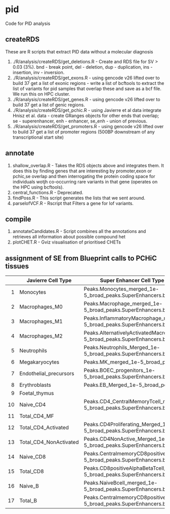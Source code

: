 # pid
Code for PID analysis

## createRDS

These are R scripts that extract PID data without a molecular diagnosis

1. ./R/analysis/createRDS/get_deletions.R - Create and RDS file for SV > 0.03 (3%). bnd - break point, del - deletion, dup - duplication, ins - insertion, inv - inversion.
2. ./R/analysis/createRDS/get_exons.R - using gencode v26 lifted over to build 37 get a list of exonic regions - write a list of bcftools to extract the list of variants for pid samples that overlap these and save as a bcf file. We run this on HPC cluster.
3. ./R/analysis/createRDS/get_genes.R - using gencode v26 lifted over to build 37 get a list of genic regions.
4. ./R/analysis/createRDS/get_pchic.R - using Javierre et al data integrate Hnisz et al. data - create GRanges objects for other ends that overlap; se - superenhancer, enh - enhancer, se_enh - union of previous.
5. ./R/analysis/createRDS/get_promoters.R - using gencode v26 lifted over to build 37 get a list of promoter regions (500BP downstream of any transcriptional start site)

## annotate

1. shallow_overlap.R - Takes the RDS objects above and integrates them. It does this by finding genes that are interesting by promoter,exon or pchic,se overlap and then interrogating the protein coding space for individuals wotjh co-occurring rare variants in that gene (operates on the HPC using bcftools).
2. central_functions.R - Deprecated.
3. findPoss.R - This script generates the lists that we sent around.
4. parselofVCF.R - Rscript that Filters a gene for lof variants.       

## compile

1. annotateCandidates.R - Script combines all the annotations and retrieves all information about possible compound het
2. plotCHET.R - Gviz visualisation of prioritised CHETs                                                                                                                                                                                                  

## assignment of SE from Blueprint calls to PCHiC tissues

|    | Javierre Cell Type     | Super Enhancer Cell Type assignment filename                                                     |
|---:|------------------------|-----------------------------------------------------------------------------------------|
|  1 | Monocytes              | Peaks.Monocytes_merged_1e-5_broad_peaks.SuperEnhancers.bed                              |
|  2 | Macrophages_M0         | Peaks.Macrophage_merged_1e-5_broad_peaks.SuperEnhancers.bed                             |
|  3 | Macrophages_M1         | Peaks.InflammatoryMacrophage_merged_1e-5_broad_peaks.SuperEnhancers.bed                 |
|  4 | Macrophages_M2         | Peaks.AlternativelyActivatedMacrophage_merged_1e-5_broad_peaks.SuperEnhancers.bed       |
|  5 | Neutrophils            | Peaks.Neutrophils_Merged_1e-5_broad_peaks.SuperEnhancers.bed                            |
|  6 | Megakaryocytes         | Peaks.MK_merged_1e-5_broad_peaks.SuperEnhancers.bed                                     |
|  7 | Endothelial_precursors | Peaks.BOEC_progenitors_1e-5_broad_peaks.SuperEnhancers.bed                              |
|  8 | Erythroblasts          | Peaks.EB_Merged_1e-5_broad_peaks.SuperEnhancers.bed                                     |
|  9 | Foetal_thymus          |                                                                                         |
| 10 | Naive_CD4              | Peaks.CD4_CentralMemoryTcell_merged_1e-5_broad_peaks.SuperEnhancers.bed                 |
| 11 | Total_CD4_MF           |                                                                                         |
| 12 | Total_CD4_Activated    | Peaks.CD4Proliferating_Merged_1e-5_broad_peaks.SuperEnhancers.bed                       |
| 13 | Total_CD4_NonActivated | Peaks.CD4NonActive_Merged_1e-5_broad_peaks.SuperEnhancers.bed                           |
| 14 | Naive_CD8              | Peaks.CentralmemoryCD8positiveAlphaBetaTcell_merged_1e-5_broad_peaks.SuperEnhancers.bed |
| 15 | Total_CD8              | Peaks.CD8positiveAlphaBetaTcell_merged_1e-5_broad_peaks.SuperEnhancers.bed              |
| 16 | Naive_B                | Peaks.NaiveBcell_merged_1e-5_broad_peaks.SuperEnhancers.bed                             |
| 17 | Total_B                | Peaks.CentralmemoryCD8positiveAlphaBetaTcell_merged_1e-5_broad_peaks.SuperEnhancers.bed |
